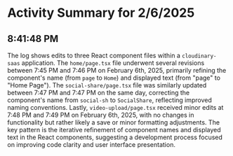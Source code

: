 # Activity Summary for 2/6/2025

## 8:41:48 PM
The log shows edits to three React component files within a `cloudinary-saas` application.  The `home/page.tsx` file underwent several revisions between 7:45 PM and 7:46 PM on February 6th, 2025, primarily refining the component's name (from `page` to `Home`) and displayed text (from "page" to "Home Page").  The `social-share/page.tsx` file was similarly updated between 7:47 PM and 7:47 PM on the same day, correcting the component's name from `social-sh` to `SocialShare`, reflecting improved naming conventions.  Lastly, `video-upload/page.tsx` received minor edits at 7:48 PM and 7:49 PM on February 6th, 2025, with no changes in functionality but rather likely a save or minor formatting adjustments.  The key pattern is the iterative refinement of component names and displayed text in the React components, suggesting a development process focused on improving code clarity and user interface presentation.
